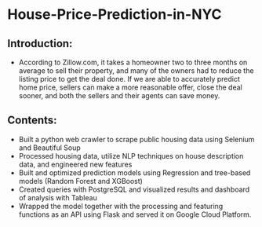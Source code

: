 # House-Price-Prediction-in-NYC

## Introduction:
- According to Zillow.com, it takes a homeowner two to three months on average to sell their property, and many of the owners had to reduce the listing price to get the deal done. If we are able to accurately predict home price, sellers can make a more reasonable offer, close the deal sooner, and both the sellers and their agents can save money.

## Contents:
- Built a python web crawler to scrape public housing data using Selenium and Beautiful Soup
- Processed housing data, utilize NLP techniques on house description data, and engineered new features
- Built and optimized prediction models using Regression and tree-based models (Random Forest and XGBoost)
- Created queries with PostgreSQL and visualized results and dashboard of analysis with Tableau
- Wrapped the model together with the processing and featuring functions as an API using Flask and served it on Google Cloud Platform.
